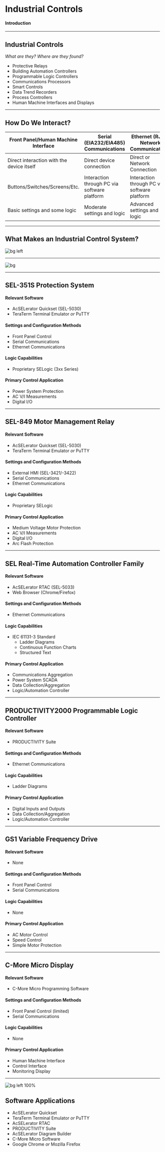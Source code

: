 <!-- _class: lead -->
# Industrial Controls
#### Introduction

---

## Industrial Controls
*What are they? Where are they found?*

* Protective Relays
* Building Automation Controllers
* Programmable Logic Controllers
* Communications Processors
* Smart Controls
* Data Trend Recorders
* Process Controllers
* Human Machine Interfaces and Displays

---

## How Do We Interact?

| Front Panel/Human Machine Interface       | Serial (EIA232/EIA485) Communications        | Ethernet (RJ45) Network Communications       |
|-------------------------------------------|----------------------------------------------|----------------------------------------------|
| Direct interaction with the device itself | Direct device connection                     | Direct or Network Connection                 |
| Buttons/Switches/Screens/Etc.             | Interaction through PC via software platform | Interaction through PC via software platform |
| Basic settings and some logic             | Moderate settings and logic                  | Advanced settings and logic                  |

---

## What Makes an Industrial Control System?

![bg left](https://picsum.photos/720?image=29)


---

![bg](https://en.wikipedia.org/wiki/SCADA#/media/File:Functional_levels_of_a_Distributed_Control_System.svg)

---

## SEL-351S Protection System

#### Relevant Software

* AcSELerator Quickset (SEL-5030)
* TeraTerm Terminal Emulator *or* PuTTY

#### Settings and Configuration Methods

* Front Panel Control
* Serial Communications
* Ethernet Communications

#### Logic Capabilities

* Proprietary SELogic (3xx Series)

#### Primary Control Application

* Power System Protection
* AC V/I Measurements
* Digital I/O

---

## SEL-849 Motor Management Relay

#### Relevant Software

* AcSELerator Quickset (SEL-5030)
* TeraTerm Terminal Emulator *or* PuTTY

#### Settings and Configuration Methods

* External HMI (SEL-3421/-3422)
* Serial Communications
* Ethernet Communications

#### Logic Capabilities

* Proprietary SELogic

#### Primary Control Application

* Medium Voltage Motor Protection
* AC V/I Measurements
* Digital I/O
* Arc Flash Protection

---

## SEL Real-Time Automation Controller Family

#### Relevant Software

* AcSELerator RTAC (SEL-5033)
* Web Browser (Chrome/Firefox)

#### Settings and Configuration Methods

* Ethernet Communications

#### Logic Capabilities

* IEC 61131-3 Standard
  * Ladder Diagrams
  * Continuous Function Charts
  * Structured Text

#### Primary Control Application

* Communications Aggregation
* Power System SCADA
* Data Collection/Aggregation
* Logic/Automation Controller

---

## PRODUCTIVITY2000 Programmable Logic Controller

#### Relevant Software

* PRODUCTIVITY Suite

#### Settings and Configuration Methods

* Ethernet Communications

#### Logic Capabilities

* Ladder Diagrams

#### Primary Control Application

* Digital Inputs and Outputs
* Data Collection/Aggregation
* Logic/Automation Controller

---

## GS1 Variable Frequency Drive

#### Relevant Software

* None

#### Settings and Configuration Methods

* Front Panel Control
* Serial Communications

#### Logic Capabilities

* None

#### Primary Control Application

* AC Motor Control
* Speed Control
* Simple Motor Protection

---

## C-More Micro Display

#### Relevant Software

* C-More Micro Programming Software

#### Settings and Configuration Methods

* Front Panel Control (limited)
* Serial Communications

#### Logic Capabilities

* None

#### Primary Control Application

* Human Machine Interface
* Control Interface
* Monitoring Display

---

![bg left 100%](https://www.uidaho.edu/-/media/UIdaho-Responsive/Images/brand-resource-center/visual-style-guide/logo-marks/ui-stacked-gold-black.svg?la=en&hash=0BE11BAD4978218EA8D394887FD8C0BB21AB4903)

## Software Applications

* AcSELerator Quickset
* TeraTerm Terminal Emulator *or* PuTTY
* AcSELerator RTAC
* PRODUCTIVITY Suite
* AcSELerator Diagram Builder
* C-More Micro Software
* Google Chrome *or* Mozilla Firefox